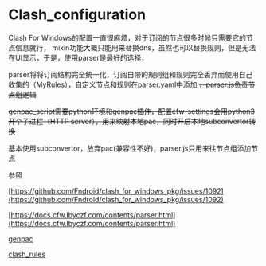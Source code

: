 # Clash_configuration

Clash For Windows的配置一直很麻烦，对于订阅的节点很多时候只需要它的节点信息就行，
mixin功能大概只能用来替换dns，虽然也可以替换规则，但是无法在UI显示，于是，使用parser是最好的选择，

parser将将订阅结构完全统一化，订阅自带的规则组和规则完全丢弃而使用自己收集的（MyRules），自定义节点和规则在parser.yaml中添加 ~~，parser.js负责节点组逻辑~~

~~genpac_script需要python环境和genpac插件，配置cfw-settings会用python3开个子进程（HTTP server），用来映射本地pac，同时开启本地subconvertor转换~~

基本使用subconvertor，放弃pac(兼容性不好)，parser.js只用来往节点组添加节点

参照

[https://github.com/Fndroid/clash_for_windows_pkg/issues/1092](https://github.com/Fndroid/clash_for_windows_pkg/issues/1092)

[https://docs.cfw.lbyczf.com/contents/parser.html](https://docs.cfw.lbyczf.com/contents/parser.html)

[genpac](https://github.com/JinnLynn/genpac)

[clash_rules](https://github.com/Loyalsoldier/clash-rules)